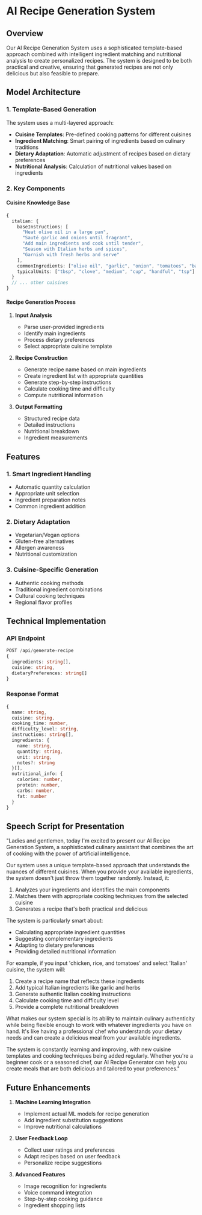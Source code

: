 # AI Recipe Generation System

## Overview
Our AI Recipe Generation System uses a sophisticated template-based approach combined with intelligent ingredient matching and nutritional analysis to create personalized recipes. The system is designed to be both practical and creative, ensuring that generated recipes are not only delicious but also feasible to prepare.

## Model Architecture

### 1. Template-Based Generation
The system uses a multi-layered approach:

- **Cuisine Templates**: Pre-defined cooking patterns for different cuisines
- **Ingredient Matching**: Smart pairing of ingredients based on culinary traditions
- **Dietary Adaptation**: Automatic adjustment of recipes based on dietary preferences
- **Nutritional Analysis**: Calculation of nutritional values based on ingredients

### 2. Key Components

#### Cuisine Knowledge Base
```typescript
{
  italian: {
    baseInstructions: [
      "Heat olive oil in a large pan",
      "Sauté garlic and onions until fragrant",
      "Add main ingredients and cook until tender",
      "Season with Italian herbs and spices",
      "Garnish with fresh herbs and serve"
    ],
    commonIngredients: ["olive oil", "garlic", "onion", "tomatoes", "basil", "oregano"],
    typicalUnits: ["tbsp", "clove", "medium", "cup", "handful", "tsp"]
  }
  // ... other cuisines
}
```

#### Recipe Generation Process
1. **Input Analysis**
   - Parse user-provided ingredients
   - Identify main ingredients
   - Process dietary preferences
   - Select appropriate cuisine template

2. **Recipe Construction**
   - Generate recipe name based on main ingredients
   - Create ingredient list with appropriate quantities
   - Generate step-by-step instructions
   - Calculate cooking time and difficulty
   - Compute nutritional information

3. **Output Formatting**
   - Structured recipe data
   - Detailed instructions
   - Nutritional breakdown
   - Ingredient measurements

## Features

### 1. Smart Ingredient Handling
- Automatic quantity calculation
- Appropriate unit selection
- Ingredient preparation notes
- Common ingredient addition

### 2. Dietary Adaptation
- Vegetarian/Vegan options
- Gluten-free alternatives
- Allergen awareness
- Nutritional customization

### 3. Cuisine-Specific Generation
- Authentic cooking methods
- Traditional ingredient combinations
- Cultural cooking techniques
- Regional flavor profiles

## Technical Implementation

### API Endpoint
```typescript
POST /api/generate-recipe
{
  ingredients: string[],
  cuisine: string,
  dietaryPreferences: string[]
}
```

### Response Format
```typescript
{
  name: string,
  cuisine: string,
  cooking_time: number,
  difficulty_level: string,
  instructions: string[],
  ingredients: {
    name: string,
    quantity: string,
    unit: string,
    notes?: string
  }[],
  nutritional_info: {
    calories: number,
    protein: number,
    carbs: number,
    fat: number
  }
}
```

## Speech Script for Presentation

"Ladies and gentlemen, today I'm excited to present our AI Recipe Generation System, a sophisticated culinary assistant that combines the art of cooking with the power of artificial intelligence.

Our system uses a unique template-based approach that understands the nuances of different cuisines. When you provide your available ingredients, the system doesn't just throw them together randomly. Instead, it:

1. Analyzes your ingredients and identifies the main components
2. Matches them with appropriate cooking techniques from the selected cuisine
3. Generates a recipe that's both practical and delicious

The system is particularly smart about:
- Calculating appropriate ingredient quantities
- Suggesting complementary ingredients
- Adapting to dietary preferences
- Providing detailed nutritional information

For example, if you input 'chicken, rice, and tomatoes' and select 'Italian' cuisine, the system will:
1. Create a recipe name that reflects these ingredients
2. Add typical Italian ingredients like garlic and herbs
3. Generate authentic Italian cooking instructions
4. Calculate cooking time and difficulty level
5. Provide a complete nutritional breakdown

What makes our system special is its ability to maintain culinary authenticity while being flexible enough to work with whatever ingredients you have on hand. It's like having a professional chef who understands your dietary needs and can create a delicious meal from your available ingredients.

The system is constantly learning and improving, with new cuisine templates and cooking techniques being added regularly. Whether you're a beginner cook or a seasoned chef, our AI Recipe Generator can help you create meals that are both delicious and tailored to your preferences."

## Future Enhancements

1. **Machine Learning Integration**
   - Implement actual ML models for recipe generation
   - Add ingredient substitution suggestions
   - Improve nutritional calculations

2. **User Feedback Loop**
   - Collect user ratings and preferences
   - Adapt recipes based on user feedback
   - Personalize recipe suggestions

3. **Advanced Features**
   - Image recognition for ingredients
   - Voice command integration
   - Step-by-step cooking guidance
   - Ingredient shopping lists 